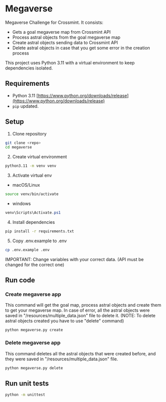 # Megaverse
Megaverse Challenge for Crossmint. It consists:
- Gets a goal megaverse map from Crossmint API
- Process astral objects from the goal megaverse map
- Create astral objects sending data to Crossmint API
- Delete astral objects in case that you get some error in the creation process

This project uses Python 3.11 with a virtual environment to keep dependencies isolated.

## Requirements
 - Python 3.11 [https://www.python.org/downloads/release](https://www.python.org/downloads/release)
 - `pip` updated.

## Setup

1. Clone repository

```bash
git clone <repo>
cd megaverse
```

2. Create virtual environment

```bash
python3.11 -m venv venv
```

3. Activate virtual env
- macOS/Linux
```bash
source venv/bin/activate
```

- windows
```powershell
venv\Scripts\Activate.ps1
```

4. Install dependencies
```bash
pip install -r requirements.txt
```

5. Copy .env.example to .env
```bash
cp .env.example .env
```
IMPORTANT: Change variables with your correct data. (API must be changed for the correct one)

## Run code

### Create megaverse app
This command will get the goal map, process astral objects and create them to get your megaverse map.
In case of error, all the astral objects were saved in "/resources/multiple_data.json" file to delete it. 
(NOTE: To delete astral objects created you have to use "delete" command)

```bash
python megaverse.py create
```
### Delete megaverse app
This command deletes all the astral objects that were created before, and they were saved in "/resources/multiple_data.json" file.

```bash
python megaverse.py delete
```

## Run unit tests
```bash
python -m unittest
```